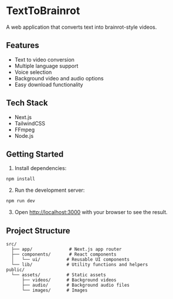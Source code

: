 # TextToBrainrot

A web application that converts text into brainrot-style videos.

## Features

- Text to video conversion
- Multiple language support
- Voice selection
- Background video and audio options
- Easy download functionality

## Tech Stack

- Next.js
- TailwindCSS
- FFmpeg
- Node.js

## Getting Started

1. Install dependencies:
```bash
npm install
```

2. Run the development server:
```bash
npm run dev
```

3. Open [http://localhost:3000](http://localhost:3000) with your browser to see the result.

## Project Structure

```
src/
  ├── app/              # Next.js app router
  ├── components/       # React components
  │   └── ui/          # Reusable UI components
  └── lib/             # Utility functions and helpers
public/
  └── assets/          # Static assets
      ├── videos/      # Background videos
      ├── audio/       # Background audio files
      └── images/      # Images
```
